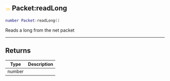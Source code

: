 ## ![shared](.gitbook/assets/shared.png) Packet:readLong


```lua
number Packet:readLong()
```

Reads a long from the net packet



------
## Returns

| Type | Description |
| ---- | ----------: |
| number |  |

